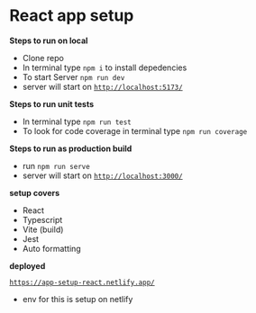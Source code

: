 # React app setup

**Steps to run on local**

- Clone repo
- In terminal type `npm i` to install depedencies
- To start Server `npm run dev`
- server will start on [`http://localhost:5173/`](http://localhost:5173/)

**Steps to run unit tests**

- In terminal type `npm run test`
- To look for code coverage in terminal type `npm run coverage`

**Steps to run as production build**

- run `npm run serve`
- server will start on [`http://localhost:3000/`](http://localhost:3000/)

**setup covers**

- React
- Typescript
- Vite (build)
- Jest
- Auto formatting

**deployed**

[`https://app-setup-react.netlify.app/`](https://app-setup-react.netlify.app/)

- env for this is setup on netlify
